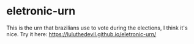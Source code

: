 # eletronic-urn

This is the urn that brazilians use to vote during the elections, I think it's nice.
Try it here: https://luluthedevil.github.io/eletronic-urn/

